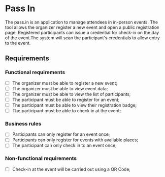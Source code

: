 # Pass In

The pass.in is an application to manage attendees in  in-person events.
The tool allows the organizer register a new event and open a public registration page.
Registered participants can issue a credential for check-in on the day of the event.The system will scan the participant's credentials to allow entry to the event.

## Requirements

### Functional requirements

- [ ] The organizer must be able to register a new event;
- [ ] The organizer must be able to view event data;
- [ ] The organizer must be able to view the list of participants;
- [ ] The participant must be able to register for an event;
- [ ] The participant must be able to view their registration badge;
- [ ] The participant must be able to check in at the event;

### Business rules

- [ ] Participants can only register for an event once;
- [ ] Participants can only register for events with available places;
- [ ] The participant can only check in to an event once;

### Non-functional requirements

- [ ] Check-in at the event will be carried out using a QR Code;